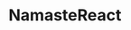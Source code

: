 # NamasteReact
<!-- Git Token -->
<!--Git Token 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 //NewOne//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 Git Token-->
